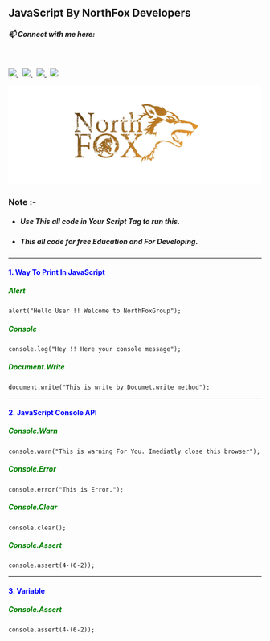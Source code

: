 ## JavaScript By NorthFox Developers

##### 📫 Connect with me here:<br />
 <br />
 <p>
  <a href="https://www.instagram.com/princu09">
    <img src="https://img.shields.io/badge/princu.09-386938188?style=flat&logo=instagram&color=black">
  </a> &nbsp; 
  <a href="https://twitter.com/princu09">
    <img src="https://img.shields.io/badge/@princu09-30302f?style=flat&logo=twitter&color=black">
  </a>&nbsp; 
  <a href="https://github.com/princu09">
    <img src="https://img.shields.io/badge/@princu09-30302f?style=flat&logo=github&color=black">
  </a>&nbsp;
    <a href="https://www.t.me/proghub09">
    <img src="https://img.shields.io/badge/ProgHub09-386938188?style=flat&logo=telegram&color=black">
  </a>
</p>


![NorthFox Group Logo](https://github.com/princu09/premiumaccounts/blob/master/Logo%20NFG.jpg?raw=true)

### Note :-

-  ##### Use This all code in Your Script Tag to run this.
-  ##### This all code for free Education and For Developing.

__________

####  <span style="color:blue">1. Way To Print In JavaScript

##### <span style="color:green">Alert

``` 
alert("Hello User !! Welcome to NorthFoxGroup");
```

##### <span style="color:green">Console

``` 
console.log("Hey !! Here your console message");
```

##### <span style="color:green">Document.Write</span>


```
document.write("This is write by Documet.write method");
```
__________

#### <span style="color:blue">2. JavaScript Console API


##### <span style="color:green">Console.Warn

```
console.warn("This is warning For You. Imediatly close this browser");
```
##### <span style="color:green">Console.Error

```
console.error("This is Error.");
```
##### <span style="color:green">Console.Clear

```
console.clear();
```
##### <span style="color:green">Console.Assert

```
console.assert(4-(6-2));
```
__________

#### <span style="color:blue">3. Variable

##### <span style="color:green">Console.Assert

```
console.assert(4-(6-2));
```
